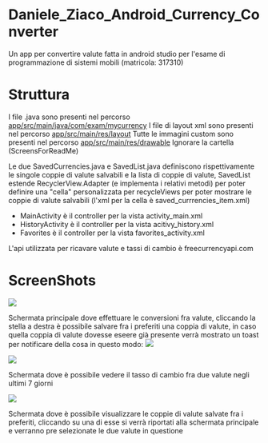 # Daniele_Ziaco_Android_Currency_Converter
Un app per convertire valute fatta in android studio per l'esame di programmazione di sistemi mobili (matricola: 317310)

# Struttura

I file .java sono presenti nel percorso [app/src/main/java/com/exam/mycurrency](app/src/main/java/com/exam/mycurrency)
I file di layout xml sono presenti nel percorso [app/src/main/res/layout](app/src/main/res/layout)
Tutte le immagini custom sono presenti nel percorso [app/src/main/res/drawable](app/src/main/res/drawable)
Ignorare la cartella (ScreensForReadMe)

Le due SavedCurrencies.java e SavedList.java definiscono rispettivamente le singole coppie di valute salvabili e la lista di coppie di valute, SavedList estende RecyclerView.Adapter (e implementa i relativi metodi) per poter definire una "cella" personalizzata per recycleViews per poter mostrare le coppie di valute salvabili (l'xml per la cella è saved_currrencies_item.xml)


- MainActivity è il controller per la vista activity_main.xml
- HistoryActivity è il controller per la vista acitivy_history.xml
- Favorites è il controller per la vista favorites_activity.xml

L'api utilizzata per ricavare valute e tassi di cambio è freecurrencyapi.com

# ScreenShots

![](https://github.com/ErZicky/Daniele_Ziaco_Android_Currency_Converter/blob/master/ScreensForReadMe/screen1.jpeg)

Schermata principale dove effettuare le conversioni fra valute, cliccando la stella a destra è possibile salvare fra i preferiti una coppia di valute, in caso quella coppia di valute dovesse eseere già presente verrà mostrato un toast per notificare della cosa in questo modo:
![](https://github.com/ErZicky/Daniele_Ziaco_Currency_Converter/blob/main/ScreensForReadMe/screen4.jpeg)

![](https://github.com/ErZicky/Daniele_Ziaco_Currency_Converter/blob/main/ScreensForReadMe/screen2.jpeg)

Schermata dove è possibile vedere il tasso di cambio fra due valute negli ultimi 7 giorni

![](https://github.com/ErZicky/Daniele_Ziaco_Currency_Converter/blob/main/ScreensForReadMe/screen3.jpeg)

Schermata dove è possibile visualizzare le coppie di valute salvate fra i preferiti, cliccando su una di esse si verrà riportati alla schermata principale e verranno pre selezionate le due valute in questione
